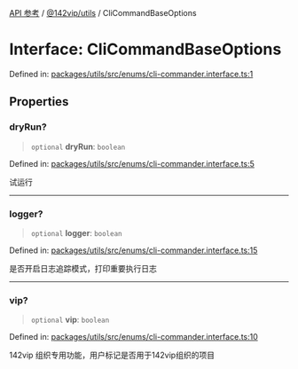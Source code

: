 [API 参考](../wiki/Home) / [@142vip/utils](../wiki/@142vip.utils) / CliCommandBaseOptions

# Interface: CliCommandBaseOptions

Defined in: [packages/utils/src/enums/cli-commander.interface.ts:1](https://github.com/142vip/core-x/blob/15d5bc9ef4bece78c0e60bdf074a2d245f625100/packages/utils/src/enums/cli-commander.interface.ts#L1)

## Properties

### dryRun?

> `optional` **dryRun**: `boolean`

Defined in: [packages/utils/src/enums/cli-commander.interface.ts:5](https://github.com/142vip/core-x/blob/15d5bc9ef4bece78c0e60bdf074a2d245f625100/packages/utils/src/enums/cli-commander.interface.ts#L5)

试运行

***

### logger?

> `optional` **logger**: `boolean`

Defined in: [packages/utils/src/enums/cli-commander.interface.ts:15](https://github.com/142vip/core-x/blob/15d5bc9ef4bece78c0e60bdf074a2d245f625100/packages/utils/src/enums/cli-commander.interface.ts#L15)

是否开启日志追踪模式，打印重要执行日志

***

### vip?

> `optional` **vip**: `boolean`

Defined in: [packages/utils/src/enums/cli-commander.interface.ts:10](https://github.com/142vip/core-x/blob/15d5bc9ef4bece78c0e60bdf074a2d245f625100/packages/utils/src/enums/cli-commander.interface.ts#L10)

142vip 组织专用功能，用户标记是否用于142vip组织的项目

